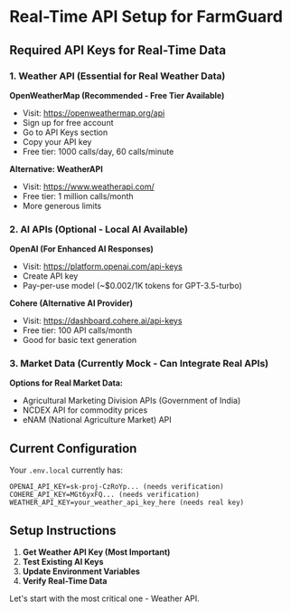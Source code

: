 # Real-Time API Setup for FarmGuard

## Required API Keys for Real-Time Data

### 1. Weather API (Essential for Real Weather Data)

**OpenWeatherMap (Recommended - Free Tier Available)**
- Visit: https://openweathermap.org/api
- Sign up for free account
- Go to API Keys section
- Copy your API key
- Free tier: 1000 calls/day, 60 calls/minute

**Alternative: WeatherAPI**
- Visit: https://www.weatherapi.com/
- Free tier: 1 million calls/month
- More generous limits

### 2. AI APIs (Optional - Local AI Available)

**OpenAI (For Enhanced AI Responses)**
- Visit: https://platform.openai.com/api-keys
- Create API key
- Pay-per-use model (~$0.002/1K tokens for GPT-3.5-turbo)

**Cohere (Alternative AI Provider)**
- Visit: https://dashboard.cohere.ai/api-keys
- Free tier: 100 API calls/month
- Good for basic text generation

### 3. Market Data (Currently Mock - Can Integrate Real APIs)

**Options for Real Market Data:**
- Agricultural Marketing Division APIs (Government of India)
- NCDEX API for commodity prices
- eNAM (National Agriculture Market) API

## Current Configuration

Your `.env.local` currently has:
```env
OPENAI_API_KEY=sk-proj-CzRoYp... (needs verification)
COHERE_API_KEY=MGt6yxFQ... (needs verification) 
WEATHER_API_KEY=your_weather_api_key_here (needs real key)
```

## Setup Instructions

1. **Get Weather API Key (Most Important)**
2. **Test Existing AI Keys**
3. **Update Environment Variables**
4. **Verify Real-Time Data**

Let's start with the most critical one - Weather API.